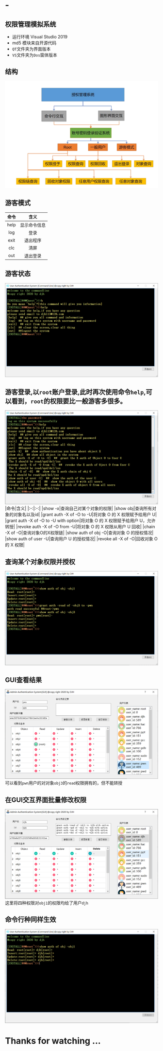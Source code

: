 # -
## 权限管理模拟系统
* 运行环境 Visual Studio 2019
* md5 模块来自开源代码
* `QT`文件夹为界面版本
* `VS`文件夹为`Dos`窗体版本

## 结构
![](https://github.com/djh-sudo/Authority-Management-System/blob/main/src/1.png)
## 游客模式
|命令|含义|
|:-:|:-:|
|help|显示命令信息|
|log|登录|
|exit|退出程序|
|clc|清屏|
|out|退出登录|
## 游客状态
![](https://github.com/djh-sudo/Authority-Management-System/blob/main/src/guest.png)
## 游客登录,以`root`账户登录,此时再次使用命令`help`,可以看到，`root`的权限要比一般游客多很多。
![](https://github.com/djh-sudo/Authority-Management-System/blob/main/src/root.png)
|命令|含义|
|:-:|:-:|
|show -x|查询自己对某个对象的权限|
|show obj|查询所有对象的对象名以及id|
|grant auth -X of -O to -U|将对象 O 的 X 权限赋予给用户 U|
|grant auth -X of -O to -U with option|将对象 O 的 X 权限赋予给用户 U，允许转授|
|revoke auth -X of -O from -U|将对象 O 的 X 权限从用户 U 回收|
|chain -X of -O|查询对象O的X权限链|
|show auth of obj -O|查询对象 O 的授权情况|
|show auth of user -U|查询用户 U 的授权情况|
|revoke all -X of -O|回收对象 O 的 X 权限|

## 查询某个对象权限并授权
![](https://github.com/djh-sudo/Authority-Management-System/blob/main/src/test.png)
## GUI查看结果
![](https://github.com/djh-sudo/Authority-Management-System/blob/main/src/test2.png)
可以看到`pwn`用户的对对象`obj3`的`read`权限拥有的，但不能转授

## 在GUI交互界面批量修改权限
![](https://github.com/djh-sudo/Authority-Management-System/blob/main/src/test3.png)
这里将四种权限对`obj1`的权限均给了用户`djh`

## 命令行种同样生效
![](https://github.com/djh-sudo/Authority-Management-System/blob/main/src/tset4.png)

# Thanks for watching ...
